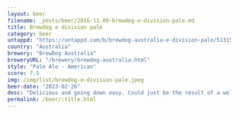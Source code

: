 ```yaml
---
layout: beer
filename: _posts/beer/2016-11-09-brewdog-e-division-pale.md
title: Brewdog e division pale
category: beer
untappd: "https://untappd.com/b/brewdog-australia-e-division-pale/5131595"
country: "Australia"
brewery: "BrewDog Australia"
breweryURL: "/brewery/brewdog-australia.html"
style: "Pale Ale - American"
score: 7.5
img: /img/list/brewdog-e-division-pale.jpeg
beer-date: "2023-02-26"
desc: "Delicious and going down easy. Could just be the result of a well earned thirst"
permalink: /beer/:title.html
---
```

